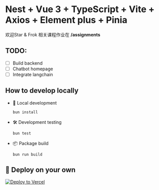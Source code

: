 # Nest + Vue 3 + TypeScript + Vite + Axios + Element plus + Pinia

欢迎Star & Frok
相关课程作业在 **/assignments**

## TODO:

- [ ] Build backend
- [ ] Chatbot homepage
- [ ] Integrate langchain

## How to develop locally

- 📌 Local development

  ```bash
  bun install
  ```

- 🛠️ Development testing

  ```bash
  bun test
  ```

- 📦 Package build

  ```
  bun run build
  ```

## 🚀 Deploy on your own

[![Deploy to Vercel](https://vercel.com/button)](https://vercel.com/import/project?template=https://github.com/Francismiko/information-development-course/frontend)
